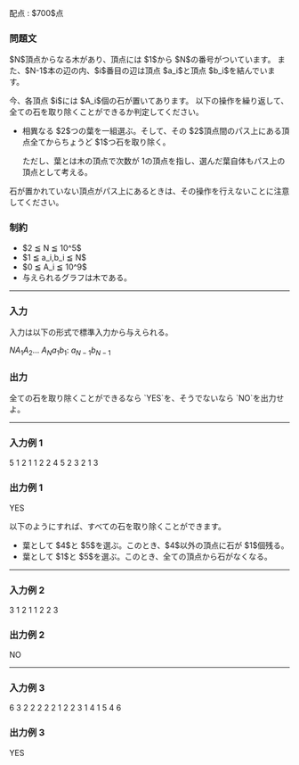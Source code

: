 
<div>

<span>

<span>

<p>
配点 : $700$点
</p>

<div>

<section>

### **問題文**

<p>
$N$頂点からなる木があり、頂点には $1$から $N$の番号がついています。
また、$N-1$本の辺の内、$i$番目の辺は頂点 $a_i$と頂点 $b_i$を結んでいます。
</p>

<p>
今、各頂点 $i$には $A_i$個の石が置いてあります。
以下の操作を繰り返して、全ての石を取り除くことができるか判定してください。
</p>

<ul>

<li>
相異なる $2$つの葉を一組選ぶ。そして、その $2$頂点間のパス上にある頂点全てからちょうど $1$つ石を取り除く。

ただし、葉とは木の頂点で次数が $1$の頂点を指し、選んだ葉自体もパス上の頂点として考える。
</li>

</ul>

<p>
石が置かれていない頂点がパス上にあるときは、その操作を行えないことに注意してください。
</p>

</section>

</div>

<div>

<section>

### **制約**

<ul>

<li>
$2 ≦ N ≦ 10^5$
</li>

<li>
$1 ≦ a_i,b_i ≦ N$
</li>

<li>
$0 ≦ A_i ≦ 10^9$
</li>

<li>
与えられるグラフは木である。
</li>

</ul>

</section>

</div>

---

<div>

<div>

<section>

### **入力**

<p>
入力は以下の形式で標準入力から与えられる。
</p>

<div>

$N$$A_1$$A_2$… $A_N$$a_1$$b_1$:
$a_{N-1}$$b_{N-1}$
</div>

</section>

</div>

<div>

<section>

### **出力**

<p>
全ての石を取り除くことができるなら `YES`を、そうでないなら `NO`を出力せよ。
</p>

</section>

</div>

</div>

---

<div>

<section>

### **入力例 1**

<div>

5
1 2 1 1 2
2 4
5 2
3 2
1 3

</div>

</section>

</div>

<div>

<section>

### **出力例 1**

<div>

YES

</div>

<p>
以下のようにすれば、すべての石を取り除くことができます。
</p>

<ul>

<li>
葉として $4$と $5$を選ぶ。このとき、$4$以外の頂点に石が $1$個残る。
</li>

<li>
葉として $1$と $5$を選ぶ。このとき、全ての頂点から石がなくなる。
</li>

</ul>

</section>

</div>

---

<div>

<section>

### **入力例 2**

<div>

3
1 2 1
1 2
2 3

</div>

</section>

</div>

<div>

<section>

### **出力例 2**

<div>

NO

</div>

</section>

</div>

---

<div>

<section>

### **入力例 3**

<div>

6
3 2 2 2 2 2
1 2
2 3
1 4
1 5
4 6

</div>

</section>

</div>

<div>

<section>

### **出力例 3**

<div>

YES

</div>

</section>

</div>

</span>

</span>

</div>
